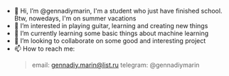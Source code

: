 - 👋 Hi, I’m @gennadiymarin, I'm a student who just have finished school. Btw, nowedays, I'm on summer vacations
- 👀 I’m interested in playing guitar, learning and creating new things
- 🌱 I’m currently learning some basic things about machine learning
- 💞️ I’m looking to collaborate on some good and interesting project
- 📫 How to reach me: 
  >email: gennadiy.marin@list.ru
  >telegram: @gennadiymarin

<!---
gennadiymarin/gennadiymarin is a ✨ special ✨ repository because its `README.md` (this file) appears on your GitHub profile.
You can click the Preview link to take a look at your changes.
--->
